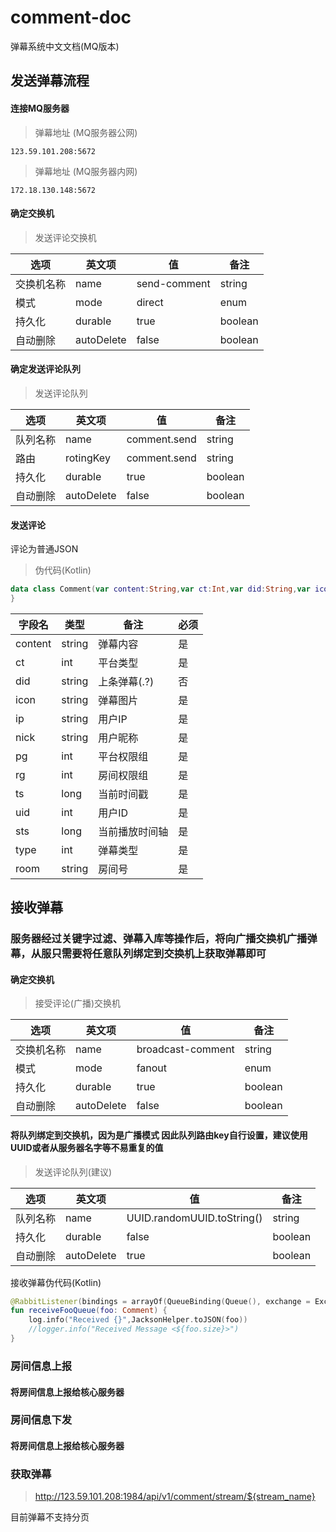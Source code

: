 # comment-doc
弹幕系统中文文档(MQ版本)

## 发送弹幕流程

#### 连接MQ服务器

> 弹幕地址 (MQ服务器公网)
```
123.59.101.208:5672
```

> 弹幕地址 (MQ服务器内网)
```
172.18.130.148:5672
```

#### 确定交换机

> 发送评论交换机

| 选项           |     英文项     | 值                          |    备注  |
|---------------|----------------|-----------------------------|---------|
| 交换机名称     |      name      | send-comment               | string     |
| 模式          |     mode        |      direct                 | enum     |
| 持久化        |      durable    |           true              | boolean     |
| 自动删除       |    autoDelete  |          false               | boolean     |

#### 确定发送评论队列

> 发送评论队列

| 选项           |       英文项        | 值                                   | 备注  |
|---------------|---------------------|-------------------------------------|---------|
| 队列名称     |      name           |     comment.send               | string  |
| 路由          |     rotingKey            |      comment.send             |  string   |
| 持久化        |      durable        |           true                      |  boolean |
| 自动删除       |     autoDelete     |           false                      |  boolean |

#### 发送评论

评论为普通JSON
> 伪代码(Kotlin)
```kotlin
data class Comment(var content:String,var ct:Int,var did:String,var icon:String,var ip:String,var nick:String,var pg:Int,var rg:Int,var ts:Long,var uid:Int,var sts:Long = 0,var type:Int = 0,var room:String = "") {
}
```


| 字段名         |        类型         | 备注                      | 必须  |
|---------------|---------------------|---------------------------|-------|
| content       |      string         |     弹幕内容               |  是   |
| ct            |      int            |     平台类型               |  是   |
| did           |      string         |     上条弹幕(.?)           |  否   |
| icon          |      string         |     弹幕图片               |  是   |
| ip            |      string         |     用户IP                 |  是   |
| nick          |      string         |     用户昵称               |  是   |
| pg            |      int            |     平台权限组              |  是   |
| rg            |      int            |     房间权限组              |  是   |
| ts            |     long            |     当前时间戳             |  是   |
| uid           |     int             |     用户ID                 |  是   |
| sts           |     long            |     当前播放时间轴          |  是   |
| type          |     int             |     弹幕类型                |  是   |
| room          |     string          |     房间号                  |  是   |


## 接收弹幕
### 服务器经过关键字过滤、弹幕入库等操作后，将向广播交换机广播弹幕，从服只需要将任意队列绑定到交换机上获取弹幕即可
#### 确定交换机

> 接受评论(广播)交换机 

| 选项           |       英文项        | 值                                   | 备注  |
|---------------|---------------------|-------------------------------------|---------|
| 交换机名称     |      name           |     broadcast-comment               | string  |
| 模式          |     mode            |              fanout                 |  enum   |
| 持久化        |      durable        |           true                      |  boolean |
| 自动删除       |     autoDelete     |           false                      |  boolean |

#### 将队列绑定到交换机，因为是广播模式 因此队列路由key自行设置，建议使用UUID或者从服务器名字等不易重复的值

> 发送评论队列(建议)

| 选项           |       英文项        | 值                                   | 备注  |
|---------------|---------------------|-------------------------------------|---------|
| 队列名称     |      name             |     UUID.randomUUID.toString()      | string  |
| 持久化        |      durable        |           false                      |  boolean |
| 自动删除       |     autoDelete     |           true                     |  boolean |

接收弹幕伪代码(Kotlin)

```kotlin
@RabbitListener(bindings = arrayOf(QueueBinding(Queue(), exchange = Exchange(Constants.BROADCAST_COMMENT_EXCHANGE,type = "fanout",durable = "true",autoDelete = "false"))))
fun receiveFooQueue(foo: Comment) {
    log.info("Received {}",JacksonHelper.toJSON(foo))
    //logger.info("Received Message <${foo.size}>")
}
```
### 房间信息上报
#### 将房间信息上报给核心服务器

### 房间信息下发
#### 将房间信息上报给核心服务器

### 获取弹幕

> http://123.59.101.208:1984/api/v1/comment/stream/${stream_name}

目前弹幕不支持分页
